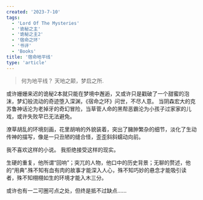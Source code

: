 ```yaml
---
created: '2023-7-10'
tags:
  - 'Lord Of The Mysteries'
  - '诡秘之主'
  - '诡秘之主2'
  - '宿命之环'
  - '书评'
  - 'Books'
title: '宿命地平线'
type: 'article'
---
```


> 何为地平线？
> 天地之颠，梦启之所.

或许姗姗来迟的诡秘2本就只能在梦境中邂逅，又或许只是戳破了一个甜蜜的泡沫，梦幻般流动的奇迹堕入深渊，《宿命之环》问世，不尽人意。
当阴森宏大的克苏鲁神话沦为老掉牙的奇幻冒险，当草菅人命的黑帮恶霸沦为小孩子过家家的儿戏，或许失败早已无法避免。

潦草胡乱的环境刻画，花里胡哨的外貌装着，突出了臃肿繁杂的细节，淡化了生动传神的描写，像是一只丑陋的缝合怪，歪歪斜斜蠕动向前。

我不喜欢这样的小说。
我拒绝接受这样的现实。

生硬的重复，他所谓“回响”；突兀的人物，他口中的历史背景；无聊的赘述，他的“用典”.殊不知有血有肉的故事才能深入人心，殊不知巧妙的悬念才能吸引读者，殊不知栩栩如生的环境才能入木三分。

或许也有一二可圈可点之处，但终是抵不过缺点......
